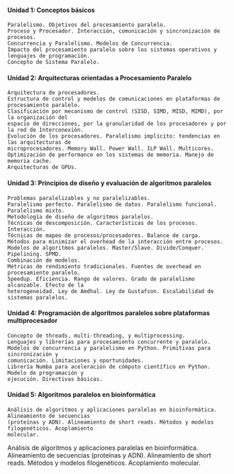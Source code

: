 #### Unidad 1: Conceptos básicos
    Paralelismo. Objetivos del procesamiento paralelo.
    Proceso y Procesador. Interacción, comunicación y sincronización de procesos.
    Concurrencia y Paralelismo. Modelos de Concurrencia.
    Impacto del procesamiento paralelo sobre los sistemas operativos y lenguajes de programación.
    Concepto de Sistema Paralelo.

####  Unidad 2: Arquitecturas orientadas a Procesamiento Paralelo
    Arquitectura de procesadores.
    Estructura de control y modelos de comunicaciones en plataformas de procesamiento paralelo.
    Clasificación por mecanismo de control (SISD, SIMD, MISD, MIMD), por la organización del
    espacio de direcciones, por la granularidad de los procesadores y por la red de Interconexión.
    Evolución de los procesadores. Paralelismo implícito: tendencias en las arquitecturas de
    microprocesadores. Memory Wall. Power Wall. ILP Wall. Multicores.
    Optimización de performance en los sistemas de memoria. Manejo de memoria cache.
    Arquitecturas de GPUs.

#### Unidad 3: Principios de diseño y evaluación de algoritmos paralelos
    Problemas paralelizables y no paralelizables.
    Paralelismo perfecto. Paralelismo de datos. Paralelismo funcional. Paralelismo mixto.
    Metodología de diseño de algoritmos paralelos.
    Técnicas de descomposición. Características de los procesos. Interacción.
    Técnicas de mapeo de procesos/procesadores. Balance de carga.
    Métodos para minimizar el overhead de la interacción entre procesos.
    Modelos de algoritmos paralelos. Master/Slave. Divide/Conquer. Pipelining. SPMD.
    Combinación de modelos.
    Métricas de rendimiento tradicionales. Fuentes de overhead en procesamiento paralelo.
    Speedup. Eficiencia. Rango de valores. Grado de paralelismo alcanzable. Efecto de la
    heterogeneidad. Ley de Amdhal. Ley de Gustafson. Escalabilidad de sistemas paralelos.

#### Unidad 4: Programación de algoritmos paralelos sobre plataformas multiprocesador
    Concepto de threads, multi-threading, y multiprocessing.
    Lenguajes y librerías para procesamiento concurrente y paralelo.
    Modelos de concurrencia y paralelismo en Python. Primitivas para sincronización y
    comunicación. Limitaciones y oportunidades.
    Librería Numba para aceleración de cómputo científico en Python. Modelo de programación y
    ejecución. Directivas básicas.

#### Unidad 5: Algoritmos paralelos en bioinformática
    Análisis de algoritmos y aplicaciones paralelas en bioinformática. Alineamiento de secuencias
    (proteínas y ADN). Alineamiento de short reads. Métodos y modelos filogenéticos. Acoplamiento
    molecular.



Análisis de algoritmos y aplicaciones paralelas en bioinformática. Alineamiento de secuencias
(proteínas y ADN). Alineamiento de short reads. Métodos y modelos filogenéticos. Acoplamiento
molecular.
